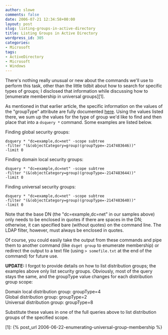 ```yaml
---
author: slowe
comments: false
date: 2006-07-21 12:34:58+00:00
layout: post
slug: listing-groups-in-active-directory
title: Listing Groups in Active Directory
wordpress_id: 305
categories:
- Microsoft
tags:
- ActiveDirectory
- Microsoft
- Windows
---
```


There's nothing really unusual or new about the commands we'll use to perform this task, other than the little tidbit about how to search for specific types of groups; I disclosed that information while discussing how to [enumerate membership in universal groups][1].

As mentioned in that earlier article, the specific information on the values of the "groupType" attribute are fully documented [here](http://www.microsoft.com/technet/scriptcenter/resources/qanda/aug05/hey0817.mspx). Using the values listed there, we sum up the values for the type of group we'd like to find and then place that into a `dsquery *` command. Some examples are listed below.

Finding global security groups:

    dsquery * "dc=example,dc=net" -scope subtree 
    -filter "(&(objectCategory=group)(groupType=-2147483646))" 
    -limit 0

Finding domain local security groups:

    dsquery * "dc=example,dc=net" -scope subtree 
    -filter "(&(objectCategory=group)(groupType=-2147483644))" 
    -limit 0

Finding universal security groups:

    dsquery * "dc=example,dc=net" -scope subtree 
    -filter "(&(objectCategory=group)(groupType=-2147483640))" 
    -limit 0

Note that the base DN (the "dc=example,dc=net" in our samples above) only needs to be enclosed in quotes if there are spaces in the DN; otherwise, it can specified bare (without quotes) on the command line. The LDAP filter, however, must always be enclosed in quotes.

Of course, you could easily take the output from these commands and pipe them to another command (like `dsget group` to enumerate membership) or redirect the output to a text file (using `> somefile.txt` at the end of the command) for future use.

**UPDATE:** I forgot to provide details on how to list distribution groups; the examples above only list security groups. Obviously, most of the query stays the same, and the groupType value changes for each distribution group scope:

Domain local distribution group: groupType=4  
Global distribution group: groupType=2  
Universal distribution group: groupType=8

Substitute these values in one of the full queries above to list distribution groups of the specified scope.

[1]: {% post_url 2006-06-22-enumerating-universal-group-membership %}
